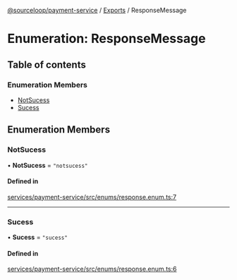 [@sourceloop/payment-service](../README.md) / [Exports](../modules.md) / ResponseMessage

# Enumeration: ResponseMessage

## Table of contents

### Enumeration Members

- [NotSucess](ResponseMessage.md#notsucess)
- [Sucess](ResponseMessage.md#sucess)

## Enumeration Members

### NotSucess

• **NotSucess** = ``"notsucess"``

#### Defined in

[services/payment-service/src/enums/response.enum.ts:7](https://github.com/sourcefuse/loopback4-microservice-catalog/blob/93a7f917/services/payment-service/src/enums/response.enum.ts#L7)

___

### Sucess

• **Sucess** = ``"sucess"``

#### Defined in

[services/payment-service/src/enums/response.enum.ts:6](https://github.com/sourcefuse/loopback4-microservice-catalog/blob/93a7f917/services/payment-service/src/enums/response.enum.ts#L6)
